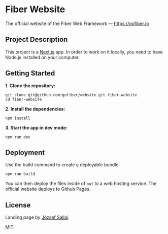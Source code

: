 # Fiber Website

The official website of the Fiber Web Framework — https://gofiber.io

## Project Description

This project is a [Next.js](https://nextjs.org) app. In order to work on it locally,
you need to have Node.js installed on your computer.

## Getting Started

**1. Clone the repository:**

```
git clone git@github.com:gofiber/website.git fiber-website
cd fiber-website
```

**2. Install the dependencies:**

```
npm install
```

**3. Start the app in dev mode:**

```
npm run dev
```

## Deployment

Use the build command to create a deployable bundle:

```
npm run build
```

You can then deploy the files inside of `out` to a web hosting service. The
official website deploys to Github Pages.

## License

Landing page by [József Sallai](https://github.com/jozsefsallai).

MIT.
